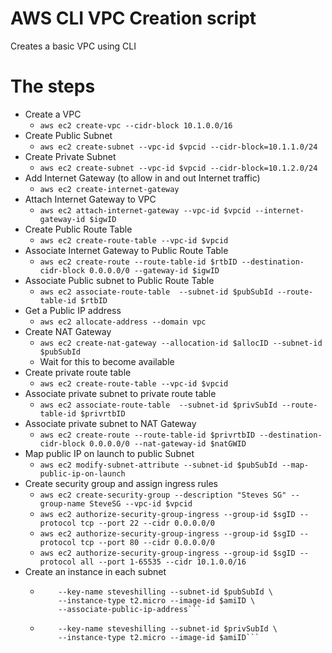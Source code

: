 # AWS CLI VPC Creation script

Creates a basic VPC using CLI

# The steps

* Create a VPC
  - ```aws ec2 create-vpc --cidr-block 10.1.0.0/16```
* Create Public Subnet
  - ```aws ec2 create-subnet --vpc-id $vpcid --cidr-block=10.1.1.0/24```
* Create Private Subnet
  - ```aws ec2 create-subnet --vpc-id $vpcid --cidr-block=10.1.2.0/24```
* Add Internet Gateway (to allow in and out Internet traffic)
  - ```aws ec2 create-internet-gateway```
* Attach Internet Gateway to VPC
  - ```aws ec2 attach-internet-gateway --vpc-id $vpcid --internet-gateway-id $igwID```
* Create Public Route Table
  - ```aws ec2 create-route-table --vpc-id $vpcid```
* Associate Internet Gateway to Public Route Table
  - ```aws ec2 create-route --route-table-id $rtbID --destination-cidr-block 0.0.0.0/0 --gateway-id $igwID```
* Associate Public subnet to Public Route Table
  - ```aws ec2 associate-route-table  --subnet-id $pubSubId --route-table-id $rtbID```
* Get a Public IP address
  - ```aws ec2 allocate-address --domain vpc```
* Create NAT Gateway
  - ```aws ec2 create-nat-gateway --allocation-id $allocID --subnet-id $pubSubId```
  - Wait for this to become available
* Create private route table
  - ```aws ec2 create-route-table --vpc-id $vpcid```
* Associate private subnet to private route table
  - ```aws ec2 associate-route-table  --subnet-id $privSubId --route-table-id $privrtbID```
* Associate private subnet to NAT Gateway
  - ```aws ec2 create-route --route-table-id $privrtbID --destination-cidr-block 0.0.0.0/0 --nat-gateway-id $natGWID```
* Map public IP on launch to public Subnet
  - ```aws ec2 modify-subnet-attribute --subnet-id $pubSubId --map-public-ip-on-launch```
* Create security group and assign ingress rules
  - ```aws ec2 create-security-group --description "Steves SG" --group-name SteveSG --vpc-id $vpcid```
  - ```aws ec2 authorize-security-group-ingress --group-id $sgID --protocol tcp --port 22 --cidr 0.0.0.0/0```
  - ```aws ec2 authorize-security-group-ingress --group-id $sgID --protocol tcp --port 80 --cidr 0.0.0.0/0```
  - ```aws ec2 authorize-security-group-ingress --group-id $sgID --protocol all --port 1-65535 --cidr 10.1.0.0/16```
* Create an instance in each subnet
  - ```aws ec2 run-instances --security-group-ids  \
        --key-name steveshilling --subnet-id $pubSubId \
        --instance-type t2.micro --image-id $amiID \
        --associate-public-ip-address```
  - ```aws ec2 run-instances --security-group-ids  \
        --key-name steveshilling --subnet-id $privSubId \
        --instance-type t2.micro --image-id $amiID```
